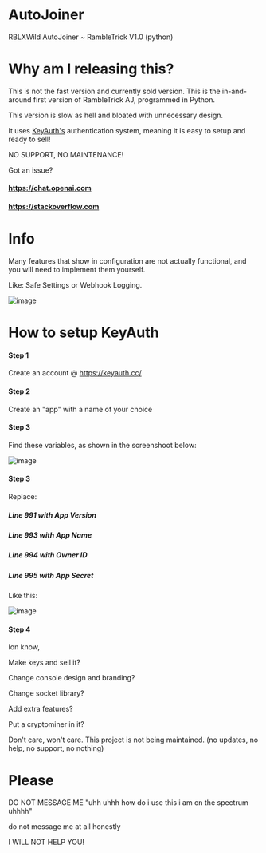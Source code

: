 # AutoJoiner
RBLXWild AutoJoiner ~ RambleTrick V1.0 (python)

# Why am I releasing this?
This is not the fast version and currently sold version. This is the in-and-around first version of RambleTrick AJ, programmed in Python.

This version is slow as hell and bloated with unnecessary design.

It uses [KeyAuth's](https://keyauth.cc/) authentication system, meaning it is easy to setup and ready to sell!

NO SUPPORT, NO MAINTENANCE!

Got an issue?

#### https://chat.openai.com

#### https://stackoverflow.com

# Info

Many features that show in configuration are not actually functional, and you will need to implement them yourself.

Like: Safe Settings or Webhook Logging.

![image](https://i.imgur.com/HOxEcvO.png)

# How to setup KeyAuth

#### Step 1

Create an account @ https://keyauth.cc/

#### Step 2

Create an "app" with a name of your choice

#### Step 3

Find these variables, as shown in the screenshoot below:

![image](https://i.imgur.com/d5I8UCJ.png)

#### Step 3

Replace:

##### Line 991 with App Version

##### Line 993 with App Name

##### Line 994 with Owner ID

##### Line 995 with App Secret

Like this: 

![image](https://i.imgur.com/GRYyRJV.png)

#### Step 4

Ion know,

Make keys and sell it?

Change console design and branding?

Change socket library?

Add extra features?

Put a cryptominer in it?

Don't care, won't care. This project is not being maintained. (no updates, no help, no support, no nothing)

# Please

DO NOT MESSAGE ME "uhh uhhh how do i use this i am on the spectrum uhhhh"

do not message me at all honestly

I WILL NOT HELP YOU!
